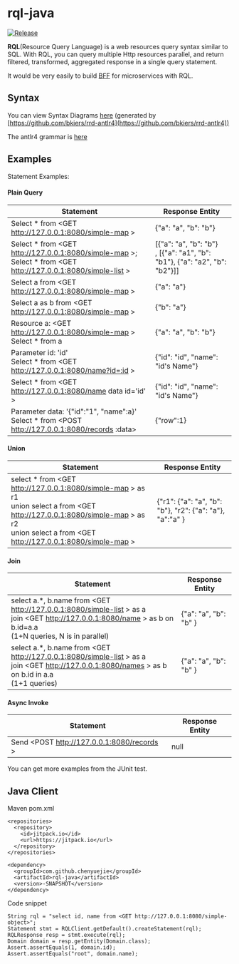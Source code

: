 # rql-java

[![Release](https://jitpack.io/v/User/Repo.svg)](https://jitpack.io/#User/Repo)



**RQL**(Resource Query Language) is a web resources query syntax similar to SQL. With RQL, you can query multiple Http resources parallel, and return filtered, transformed, aggregated response in a single query statement.

It would be very easily to build [BFF](http://samnewman.io/patterns/architectural/bff/) for microservices with RQL.

## Syntax
You can view Syntax Diagrams [here](https://chenyuejie.github.io/RQL/syntax/) (generated by [https://github.com/bkiers/rrd-antlr4](https://github.com/bkiers/rrd-antlr4))

The antlr4 grammar is [here](https://chenyuejie.github.io/RQL/index.html)



## Examples
Statement Examples:

#### Plain Query

| Statement                                                          | Response Entity             |
|--------------------------------------------------------------------|-----------------------------|
| Select * from <GET http://127.0.0.1:8080/simple-map &gt;        | {"a": "a", "b": "b"}       |
| Select \* from &lt;GET http://127.0.0.1:8080/simple-map &gt;;<br>Select \* from &lt;GET http://127.0.0.1:8080/simple-list &gt;        | [{"a": "a", "b": "b"}  <br>, [{"a": "a1", "b": "b1"}, {"a": "a2", "b": "b2"}]]     |
| Select a from <GET http://127.0.0.1:8080/simple-map &gt;        | {"a": "a"}                  |
| Select a as b from <GET http://127.0.0.1:8080/simple-map &gt;   | {"b": "a"}                  |
| Resource a: &lt;GET http://127.0.0.1:8080/simple-map &gt; <br>Select * from a  | {"a": "a", "b": "b"}  |
| Parameter id: 'id' <br>Select * from <GET http://127.0.0.1:8080/name?id=:id &gt; | {"id": "id", "name": "id's Name"}  |
| Select * from <GET http://127.0.0.1:8080/name data id='id' &gt; | {"id": "id", "name": "id's Name"}  |
| Parameter data: '{"id":"1", "name":a}' <br> Select * from <POST http://127.0.0.1:8080/records :data&gt; | {"row":1} |
#### Union
| Statement                                                          | Response Entity             |
|--------------------------------------------------------------------|-----------------------------|
| select * from &lt;GET http://127.0.0.1:8080/simple-map &gt; as r1<br>union select a from &lt;GET http://127.0.0.1:8080/simple-map &gt; as r2<br>union select a from &lt;GET http://127.0.0.1:8080/simple-map &gt;        | {"r1": {"a": "a", "b": "b"}, "r2": {"a": "a"}, "a":"a"  }       |

#### Join
| Statement                                                          | Response Entity             |
|--------------------------------------------------------------------|-----------------------------|
| select a.*, b.name from &lt;GET http://127.0.0.1:8080/simple-list &gt; as a<br>join &lt;GET http://127.0.0.1:8080/name &gt; as b on b.id=a.a <br> (1+N queries, N is in parallel)      | {"a": "a", "b": "b" }       |
| select a.*, b.name from &lt;GET http://127.0.0.1:8080/simple-list &gt; as a<br>join &lt;GET http://127.0.0.1:8080/names &gt; as b on b.id in a.a <br> (1+1 queries)        | {"a": "a", "b": "b" }       |

#### Async Invoke
| Statement                                                          | Response Entity             |
|--------------------------------------------------------------------|-----------------------------|
| Send <POST http://127.0.0.1:8080/records &gt;                       | null       |


You can get more examples from the JUnit test.

## Java Client

Maven pom.xml

    <repositories>
      <repository>
        <id>jitpack.io</id>
        <url>https://jitpack.io</url>
      </repository>
    </repositories>

    <dependency>
      <groupId>com.github.chenyuejie</groupId>
      <artifactId>rql-java</artifactId>
      <version>-SNAPSHOT</version>
    </dependency>

Code snippet

    String rql = "select id, name from <GET http://127.0.0.1:8080/simple-object>";
    Statement stmt = RQLClient.getDefault().createStatement(rql);
    RQLResponse resp = stmt.execute(rql);
    Domain domain = resp.getEntity(Domain.class);
    Assert.assertEquals(1, domain.id);
    Assert.assertEquals("root", domain.name);
